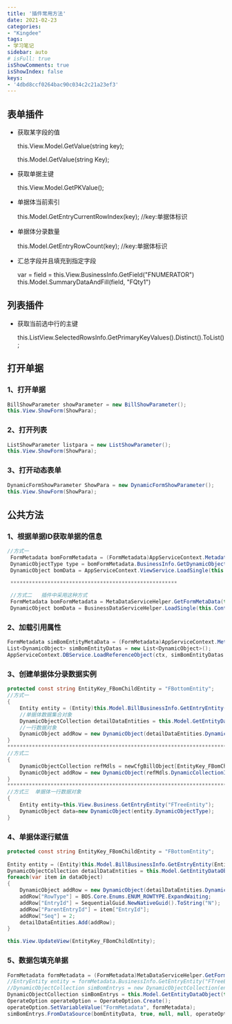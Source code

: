 ```yaml
---
title: '插件常用方法'
date: 2021-02-23
categories:
- "Kingdee"
tags:
- 学习笔记
sidebar: auto
# isFull: true
isShowComments: true
isShowIndex: false
keys: 
- '4dbd8ccf0264bac90c034c2c21a23ef3'
---
```


## 表单插件

- 获取某字段的值

  this.View.Model.GetValue(string key);

  this.Model.GetValue(string Key);

- 获取单据主键

  this.View.Model.GetPKValue();

- 单据体当前索引

  this.Model.GetEntryCurrentRowIndex(key); //key:单据体标识

- 单据体分录数量

  this.Model.GetEntryRowCount(key); //key:单据体标识

- 汇总字段并且填充到指定字段

  var = field = this.View.BusinessInfo.GetField("FNUMERATOR")
  this.Model.SummaryDataAndFill(field, "FQty1")


## 列表插件

- 获取当前选中行的主键

  this.ListView.SelectedRowsInfo.GetPrimaryKeyValues().Distinct().ToList();

## 打开单据

### 1、打开单据

```csharp
BillShowParameter showParameter = new BillShowParameter();
this.View.ShowForm(ShowPara);
```

### 2、打开列表

```csharp
ListShowParameter listpara = new ListShowParameter();
this.View.ShowForm(ShowPara);
```
### 3、打开动态表单

```csharp
DynamicFormShowParameter ShowPara = new DynamicFormShowParameter();
this.View.ShowForm(ShowPara);
```

## 公共方法

### 1、根据单据ID获取单据的信息

```csharp
//方式一
 FormMetadata bomFormMetadata = (FormMetadata)AppServiceContext.MetadataService.Load(this.Context, "ENG_BOM");
 DynamicObjectType type = bomFormMetadata.BusinessInfo.GetDynamicObjectType();
 DynamicObject bomData = AppServiceContext.ViewService.LoadSingle(this.Context, bomId, type);

 ******************************************************

 //方式二   插件中采用这种方式
 FormMetadata bomFormMetadata = MetaDataServiceHelper.GetFormMetaData(this.Context, "ENG_BOM");
 DynamicObject bomData = BusinessDataServiceHelper.LoadSingle(this.Context, bomId, bomFormMetadata.BusinessInfo.GetDynamicObjectType());
```

### 2、加载引用属性

```csharp
FormMetadata simBomEntityMetaData = (FormMetadata)AppServiceContext.MetadataService.Load(ctx, "ENG_SIMBOMENTRYLIST");
List<DynamicObject> simBomEntityDatas = new List<DynamicObject>();
AppServiceContext.DBService.LoadReferenceObject(ctx, simBomEntityDatas.ToArray(), simBomEntityMetaData.BusinessInfo.GetDynamicObjectType());
```

### 3、创建单据体分录数据实例

```csharp
protected const string EntityKey_FBomChildEntity = "FBottomEntity";    //单据体标识
//方式一
{
    Entity entity = (Entity)this.Model.BillBusinessInfo.GetEntryEntity(EntityKey_FBomChildEntity); 
    //单据体数据集合对象
    DynamicObjectCollection detailDataEntities = this.Model.GetEntityDataObject(entity);
    //一行数据对象
    DynamicObject addRow = new DynamicObject(detailDataEntities.DynamicCollectionItemPropertyType);
}
************************************************************************************
//方式二
{
    DynamicObjectCollection refMdls = newCfgBillObject[EntityKey_FBomChildEntity] as DynamicObjectCollection;
    DynamicObject addRow = new DynamicObject(refMdls.DynamicCollectionItemPropertyType);
}
************************************************************************************
//方式三  单据体一行数据对象
{
    Entity entity=this.View.Business.GetEntryEntity("FTreeEntity");
    DynamicObject data=new DynamicObject(entity.DynamicObjectType);
}
```

### 4、单据体逐行赋值

```csharp
protected const string EntityKey_FBomChildEntity = "FBottomEntity";
  
Entity entity = (Entity)this.Model.BillBusinessInfo.GetEntryEntity(EntityKey_FBomChildEntity);
DynamicObjectCollection detailDataEntities = this.Model.GetEntityDataObject(entity);
foreach(var item in dataObject)
{
    DynamicObject addRow = new DynamicObject(detailDataEntities.DynamicCollectionItemPropertyType);
    addRow["RowType"] = BOS.Core.Enums.ENUM_ROWTYPE.ExpandWaiting;
    addRow["EntryId"] = SequentialGuid.NewNativeGuid().ToString("N");
    addRow["ParentEntryId"] = item["EntryId"];
    addRow["Seq"] = 2;
    detailDataEntities.Add(addRow);
}

this.View.UpdateView(EntityKey_FBomChildEntity);
```

### 5、数据包填充单据

```csharp
FormMetadata formMetadata = (FormMetadata)MetaDataServiceHelper.GetFormMetaData(this.Context, "ENG_SIMBOMENTRYLIST");
//EntryEntity entity = formMetadata.BusinessInfo.GetEntryEntity("FTreeEntity");
//DynamicObjectCollection simBomEntrys = new DynamicObjectCollection(entity.DynamicObjectType);
DynamicObjectCollection simBomEntrys = this.Model.GetEntityDataObject(this.View.BusinessInfo.GetEntity("FTreeEntity"));
OperateOption operateOption = OperateOption.Create();
operateOption.SetVariableValue("FormMetadata", formMetadata);
simBomEntrys.FromDataSource(bomEntityData, true, null, null, operateOption);
```
